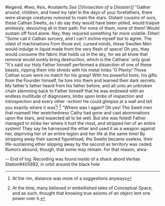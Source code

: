#legend, #two, #six, #outskirts 
*See [[Vivisection of a Disaster]]*
"Gather around, children, and heed my tale! In the days of your forefathers, there were strange creatures rumored to roam the stars. Distant cousins of ours, these Cathan Swelts, as I do say they would have been yelled, would traipse aimlessly, devouring all in their path. For none of them, none of them! Would sustain off food alone. Nay, they required something far more volatile. Ether!
"Some call it Cathan sorcery, and I can't incline myself but to agree. The vilest of machinations from those evil, cursed minds, these Swollen Men would indulge in liquid made from the very flesh of space! Oh yes, they would consume the fabric that holds us in the sky, for we all know that removal would surely bring destruction, which is the Cathans' only goal. 
"It's said our Holy Father himself performed a dissection of one of these beasts, ripping them into shreds with his metal limbs 'O Plenty! Those Cathan scum were no match for his grasp! With his powerful tools, his gifts from the Founder himself, he tore into them and learned their dark secrets. My father's father heard from his father before, and all unto an unbroken chain stemming back to Father himself that he was endowed with an endless multitude of diagnosers, limbs upon limbs of inspection and introspection and every other -ection! He could glimpse at a wall and tell you exactly where it was[^1]! [^2]
"Where was I again? Oh yes! The Swelt men that roamed! Her wretchedness Cathy had gone and cast abominations upon the stars, and expected all to be well. But she was foiled! Father managed to strike her where it hurt the most, and stripped her of an entire system! They say he harnessed the ether and used it as a weapon against her, depriving her of an entire legion and her life at the same time! By stripping away their sacred figurehead, the Swelts became useless, their life-sustaining ether slipping away by the second as territory was ceded. Rumors abound, though, that some may remain. For that reason, alwa-

-- End of log. Recording was found inside of a shack abord Veritas Station#405892, in orbit around the black hole

[^1]: At the rim, distance was more of a suggestions anyways 
[^2]: At the time, many believed in embellished tales of Conceptual Space, and as such, thought that knowing true axioms of an object lent one power over it.